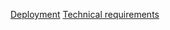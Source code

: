 [Deployment](https://main--stardustmeg-rss-puzzle.netlify.app/start)
[Technical requirements](https://github.com/rolling-scopes-school/tasks/tree/master/stage2/tasks/puzzle)
